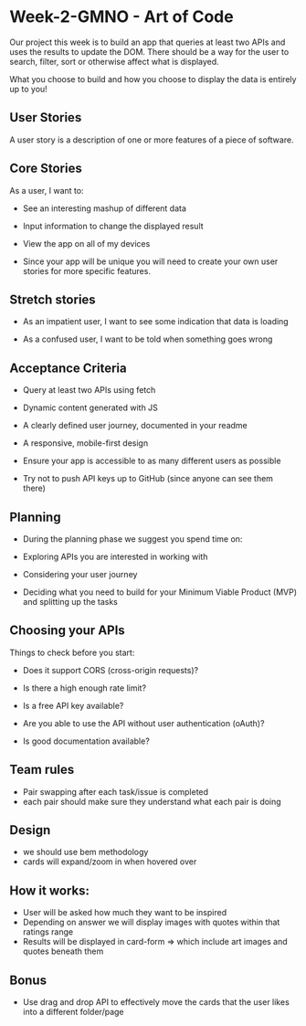 # Week-2-GMNO - Art of Code 
Our project this week is to build an app that queries at least two APIs and uses the results to update the DOM. There should be a way for the user to search, filter, sort or otherwise affect what is displayed.

What you choose to build and how you choose to display the data is entirely up to you!

## User Stories
A user story is a description of one or more features of a piece of software.

## Core Stories
As a user, I want to:

- See an interesting mashup of different data

- Input information to change the displayed result

- View the app on all of my devices

- Since your app will be unique you will need to create your own user stories for more specific features.

## Stretch stories
- As an impatient user, I want to see some indication that data is loading

- As a confused user, I want to be told when something goes wrong

## Acceptance Criteria
- Query at least two APIs using fetch

- Dynamic content generated with JS

- A clearly defined user journey, documented in your readme

- A responsive, mobile-first design

- Ensure your app is accessible to as many different users as possible

- Try not to push API keys up to GitHub (since anyone can see them there)

## Planning
- During the planning phase we suggest you spend time on:

- Exploring APIs you are interested in working with

- Considering your user journey

- Deciding what you need to build for your Minimum Viable Product (MVP) and splitting up the tasks

## Choosing your APIs
Things to check before you start:
- Does it support CORS (cross-origin requests)?

- Is there a high enough rate limit?

- Is a free API key available?

- Are you able to use the API without user authentication (oAuth)?

- Is good documentation available?


## Team rules
- Pair swapping after each task/issue is completed
- each pair should make sure they understand what each pair is doing 

## Design 
- we should use bem methodology
- cards will expand/zoom in when hovered over

## How it works:
- User will be asked how much they want to be inspired
- Depending on answer we will display images with quotes within that ratings range
- Results will be displayed in card-form => which include art images and quotes beneath them

## Bonus
- Use drag and drop API to effectively move the cards that the user likes into a different folder/page
